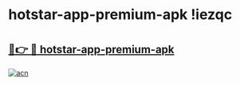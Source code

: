 # hotstar-app-premium-apk !iezqc

# <h2><a href="https://yns7je.esa.edu.pl?title=hotstar-app-premium-apk&ref=iezqc">🔗👉 🔴 hotstar-app-premium-apk</a></h2>

[![acn](https://github.com/user-attachments/assets/0f9c940e-d8b0-45ae-aac7-cd30a18b3e1c)](https://yns7je.esa.edu.pl?title=hotstar-app-premium-apk&ref=iezqc)


